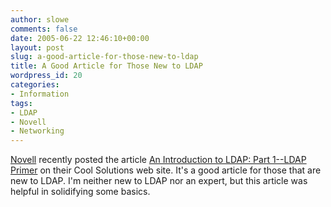 ```yaml
---
author: slowe
comments: false
date: 2005-06-22 12:46:10+00:00
layout: post
slug: a-good-article-for-those-new-to-ldap
title: A Good Article for Those New to LDAP
wordpress_id: 20
categories:
- Information
tags:
- LDAP
- Novell
- Networking
---
```


[Novell](http://www.novell.com/) recently posted the article [An Introduction to LDAP: Part 1--LDAP Primer](http://www.novell.com/coolsolutions/d3.php?s=feature.15359.coolsolutions.xml) on their Cool Solutions web site. It's a good article for those that are new to LDAP. I'm neither new to LDAP nor an expert, but this article was helpful in solidifying some basics.
